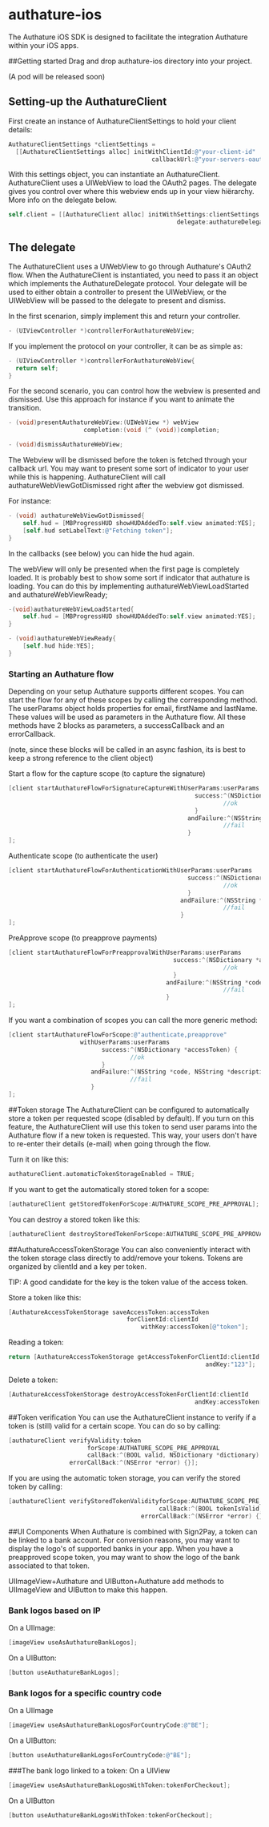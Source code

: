 # authature-ios

The Authature iOS SDK is designed to facilitate the integration Authature within your iOS apps.

##Getting started
Drag and drop authature-ios directory into your project.

(A pod will be released soon)

## Setting-up the AuthatureClient

First create an instance of AuthatureClientSettings to hold your client details:
```objective-c
AuthatureClientSettings *clientSettings =
  [[AuthatureClientSettings alloc] initWithClientId:@"your-client-id"
                                        callbackUrl:@"your-servers-oauth-callback-url"];
```

With this settings object, you can instantiate an AuthatureClient.
AuthatureClient uses a UIWebView to load the OAuth2 pages.
The delegate gives you control over where this webview ends up in your view hiërarchy.
More info on the delegate below.

```objective-c
self.client = [[AuthatureClient alloc] initWithSettings:clientSettings
                                               delegate:authatureDelegate];
```

## The delegate

The AuthatureClient uses a UIWebView to go through Authature's OAuth2 flow.
When the AuthatureClient is instantiated, you need to pass it an object which implements the AuthatureDelegate protocol.
Your delegate will be used to either obtain a controller to present the UIWebView, or the UIWebView will be passed to the delegate to present and dismiss.

In the first scenarion, simply implement this and return your controller.
```objective-c
- (UIViewController *)controllerForAuthatureWebView;
```

If you implement the protocol on your controller, it can be as simple as:
```objective-c
- (UIViewController *)controllerForAuthatureWebView{
  return self;
}
```

For the second scenario, you can control how the webview is presented and dismissed.
Use this approach for instance if you want to animate the transition.

```objective-c
- (void)presentAuthatureWebView:(UIWebView *) webView
                     completion:(void (^ (void))completion;

- (void)dismissAuthatureWebView;
```

The Webview will be dismissed before the token is fetched through your callback url. You may want to present some sort of indicator to your user while this is happening.
AuthatureClient will call authatureWebViewGotDismissed right after the webview got dismissed.


For instance:
```objective-c
- (void) authatureWebViewGotDismissed{
    self.hud = [MBProgressHUD showHUDAddedTo:self.view animated:YES];
    [self.hud setLabelText:@"Fetching token"];
}
```
In the callbacks (see below) you can hide the hud again.



The webView will only be presented when the first page is completely loaded. It is probably best to show some sort if indicator that authature is loading. You can do this by implementing authatureWebViewLoadStarted and authatureWebViewReady;

```objective-c
-(void)authatureWebViewLoadStarted{
    self.hud = [MBProgressHUD showHUDAddedTo:self.view animated:YES];
}

- (void)authatureWebViewReady{
    [self.hud hide:YES];
}
```

### Starting an Authature flow

Depending on your setup Authature supports different scopes.
You can start the flow for any of these scopes by calling the corresponding method.
The userParams object holds properties for email, firstName and lastName.
These values will be used as parameters in the Authature flow.
All these methods have 2 blocks as parameters, a successCallback and an errorCallback.

(note, since these blocks will be called in an async fashion, its is best to keep a strong reference to the client object)

Start a flow for the capture scope (to capture the signature)
```objective-c
[client startAuthatureFlowForSignatureCaptureWithUserParams:userParams
                                                    success:^(NSDictionary *accessToken) {
                                                            //ok
                                                    }
                                                  andFailure:^(NSString *code, NSString *description) {
                                                            //fail
                                                  }
];
```

Authenticate scope (to authenticate the user)
```objective-c
[client startAuthatureFlowForAuthenticationWithUserParams:userParams
                                                  success:^(NSDictionary *accessToken) {
                                                            //ok
                                                  }
                                                andFailure:^(NSString *code, NSString *description) {
                                                            //fail
                                                }
];
```

PreApprove scope (to preapprove payments)
```objective-c
[client startAuthatureFlowForPreapprovalWithUserParams:userParams
                                              success:^(NSDictionary *accessToken) {
                                                            //ok
                                              }
                                            andFailure:^(NSString *code, NSString *description) {
                                                            //fail
                                            }
];
```

If you want a combination of scopes you can call the more generic method:
```objective-c
[client startAuthatureFlowForScope:@"authenticate,preapprove"
                    withUserParams:userParams
                          success:^(NSDictionary *accessToken) {
                                  //ok
                          }
                       andFailure:^(NSString *code, NSString *description) {
                                  //fail
                       }
];
```

##Token storage
The AuthatureClient can be configured to automatically store a token per requested scope (disabled by default).
If you turn on this feature, the AuthatureClient will use this token to send user params into the Authature flow if a new token is requested. This way, your users don't have to re-enter their details (e-mail) when going through the flow.

Turn it on like this:
```objective-c
authatureClient.automaticTokenStorageEnabled = TRUE;
```

If you want to get the automatically stored token for a scope:
```objective-c
[authatureClient getStoredTokenForScope:AUTHATURE_SCOPE_PRE_APPROVAL];
```

You can destroy a stored token like this:
```objective-c
[authatureClient destroyStoredTokenForScope:AUTHATURE_SCOPE_PRE_APPROVAL];
```

##AuthatureAccessTokenStorage
You can also conveniently interact with the token storage class directly to add/remove your tokens.
Tokens are organized by clientId and a key per token.

TIP: A good candidate for the key is the token value of the access token.

Store a token like this:
```objective-c
[AuthatureAccessTokenStorage saveAccessToken:accessToken
                                 forClientId:clientId
                                     withKey:accessToken[@"token"];
```

Reading a token:
```objective-c
return [AuthatureAccessTokenStorage getAccessTokenForClientId:clientId
                                                       andKey:"123"];
````

Delete a token:
```objective-c
[AuthatureAccessTokenStorage destroyAccessTokenForClientId:clientId
                                                    andKey:accessToken[@"token"]];
```

##Token verification
You can use the AuthatureClient instance to verify if a token is (still) valid for a certain scope.
You can do so by calling:

```objective-c
[authatureClient verifyValidity:token
                      forScope:AUTHATURE_SCOPE_PRE_APPROVAL
                      callBack:^(BOOL valid, NSDictionary *dictionary) {}
                 errorCallBack:^(NSError *error) {}];
```

If you are using the automatic token storage, you can verify the stored token by calling:
```objective-c
[authatureClient verifyStoredTokenValidityforScope:AUTHATURE_SCOPE_PRE_APPROVAL
                                          callBack:^(BOOL tokenIsValid, NSDictionary *responseObject) {}
                                     errorCallBack:^(NSError *error) {}];
```

##UI Components
When Authature is combined with Sign2Pay, a token can be linked to a bank account.
For conversion reasons, you may want to display the logo's of supported banks in your app.
When you have a preapproved scope token, you may want to show the logo of the bank associated to that token.

UIImageView+Authature and UIButton+Authature add methods to UIImageView and UIButton to make this happen.

### Bank logos based on IP
On a  UIImage:
```objective-c
[imageView useAsAuthatureBankLogos];
```

On a UIButton:
```objective-c
[button useAuthatureBankLogos];
```

### Bank logos for a specific country code
On a UIImage
```objective-c
[imageView useAsAuthatureBankLogosForCountryCode:@"BE"];
```
On a UIButton:
```objective-c
[button useAuthatureBankLogosForCountryCode:@"BE"];
```
###The bank logo linked to a token:
On a UIView
```objective-c
[imageView useAsAuthatureBankLogosWithToken:tokenForCheckout];
````
On a UIButton
```objective-c
[button useAuthatureBankLogosWithToken:tokenForCheckout];
````
